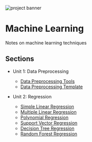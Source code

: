 ![project banner](https://project-banner.phamn23.repl.co/?title=Machine%20Learning&description=Notes%20on%20machine%20learning%20techniques&stack=python)

# Machine Learning
Notes on machine learning techniques

## Sections
* Unit 1: Data Preprocessing
    * [Data Preprocessing Tools](/unit_1/data_preprocessing_tools.ipynb)
    * [Data Preprocessing Template](/unit_1/data_preprocessing_template.ipynb)

* Unit 2: Regression
    * [Simple Linear Regression](/unit_2/simple_linear_regression.ipynb)
    * [Multiple Linear Regression](/unit_2/multiple_linear_regression.ipynb)
    * [Polynomial Regression](/unit_2/polynomial_regression.ipynb)
    * [Support Vector Regression](/unit_2/support_vector_regression.ipynb)
    * [Decision Tree Regression](/unit_2/decision_tree_regression.ipynb)
    * [Random Forest Regression](/unit_2/random_forest_regression.ipynb)